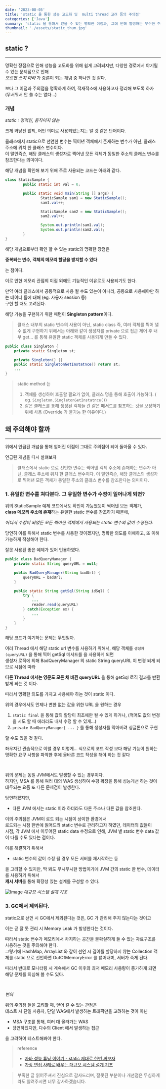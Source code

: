 ```yaml
---
date: '2023-08-05'
title: 'static 을 통한 성능 고도화 및  multi thread 고려 등의 주의점'
categories: ['Java']
summary: 'static 을 통해서 얻을 수 있는 명확한 이점과, 그에 반해 발생하는 무수한 주의점을 타파해서 멋있어지자'
thumbnail: './assets/static_thum.jpg'
---
```


## static ?
---

명확한 장점으로 인해 성능을 고도화를 위해 쉽게 고려되지만, 다양한 경로에서 야기될 수 있는 문제점으로 인해  
_모르면 쓰지 마라_ 
가 중론이 되는 개념 중 하나인 것 같다.   

보다 그 이점과 주의점을 명확하게 하여, 적재적소에 사용하고자 정리해 보도록 하자  
(무서워서 안 쓸 수는 없다...)

### 개념
_static : 정적인, 움직이지 않는_ 

크게 와닿진 않되, 어떤 의미로 사용되었는지는 알 것 같은 단어이다. 

클래스에서 static으로 선언한 변수는 찍어낸 객체에서 존재하는 변수가 아닌, 클래스 주소에 위치 한 클래스 변수이다.  
이 말인즉슨, 해당 클래스의 생성자로 찍어낸 모든 객체가 동일한 주소의 클래스 변수를 참조한다는 의미이다.   

해당 개념을 확인해 보기 위해 주로 사용되는 코드는 아래와 같다.  

```java
class StaticSample {
        public static int val = 0;

        public static void main(String [] args) {
                StaticSample sam1 = new StaticSample();
                sam1.val++;

                StaticSample sam2 = new StaticSample();
                sam2.val++;

                System.out.println(sam1.val);
                System.out.println(sam2.val);
        }
}
```


해당 개념으로부터 확인 할 수 있는 static의 명확한 장점은

**중복되는 변수, 객체의 메모리 할당을 방지할 수 있다**

는 점이다.  

이로 인한 메모리 관점의 이점 외에도 기능적인 이유로도 사용되기도 한다.   

만약 여러 클래스에서 공통적으로 사용 될 수도 있는이 아니라, 공통으로 사용해야만 하는 데이터 들에 대해 (eg. 사용자 session 등)  
구현 할 때도 고려된다. 

해당 기능을 구현하기 위한 패턴이 **Singleton pattern**이다.   

> 클래스 내부의 static 변수의 사용이 아닌, static class 즉, 여러 객체를 찍어 낼 수 없게 구현하기 위해서는 아래와 같이 생성자를 private 으로 접근 제어 후 내부 get... 를 통해 유일한 static 객체를 사용되게 만들 수 있다.


```java
public class Singleton {
	private static Singleton st;

	private Singleton() {}
	public static SingletonGetInstatnce() return st; 
	...
}	
``` 

> static method 는 
> 1. 객체를 생성하여 호출할 필요가 없이, 클래스 명을 통해 호출이 가능하다.     ( eg. `Singleton.SingletonGetInstatnce()`)
> 2. 같은 클래스를 통해 생성된 객체들 간 같은 메서드를 참조하는 것을 보장하기 위해 사용 (Override 가 불가능 한 이유이다.)




## 왜 주의해야 할까
---
위에서 언급된 개념을 통해 얻어진 이점이 그대로 주의점이 되어 돌아올 수 있다. 
	
언급된 개념을 다시 살펴보자

> 클래스에서 static 으로 선언한 변수는 찍어낸 객체 주소에 존재하는 변수가 아닌, 클래스 주소에 위치 한 클래스 변수이다. 
> 이 말인즉슨, 해당 클래스의 생성자로 찍어낸 모든 객체가  동일한 주소의 클래스 변수를 참조한다는 의미이다. 


### 1. 유일한 변수를 쳐다본다. 그 유일한 변수가 수정이 일어나게 되면?

위의  StaticSample 예제 코드에서도 확인이 가능했듯이 찍어낸 모든 객체가,    
**class 메모리 주소에 존재**하는 유일한 static 변수를 참조하기 때문에,  

_어디서 수정이 되었든 모든 찍어진 객체에서  사용되는 static 변수의 값이 수정된다._ 

당연히 이를 위해서 static 변수를 사용한 것이겠지만, 명확한 의도를 이해하고, 또 이해 가능하게 작성해야 한다.  

잘못 사용된 좋은 예제가 있어 인용하였다. 

```java
public class BadQueryManager {
	private static String queryURL = null;

	public BadQueryManager(String badUrl) {
		queryURL = badUrl; 
	}

	public static String getSql(String idSql) {
		try {
			...
			reader.read(queryURL)
		} catch(Exception ex) {
			...
		}
	}
}
```

해당 코드가 야기하는 문제는 무엇일까.  

여러 Thread 에서 해당 static url 변수를 사용하기 위해서, 해당 객체를 `생성자(queryURL)` 을 통해 찍어 getSql 메서드를 을 사용하게 되면  
생성자 로직에 의해 BadQueryManager 의 static String queryURL 이 변경 되게 되므로 시점에 따라  

**다른 Thread 에서는 영문도 모른 채 바뀐 queryURL** 을 통해 getSql 로직 결과를 반환 받게 되는 것 이다.


따라서 명확한 의도를 가지고 사용해야 하는 것이 static 이다. 

위의 경우에서도 언제나 변한 없는 값을 위한 URL 을 원하는 경우  

1. `static final` 을 통해 값의 할당이 최초에만 될 수 있게 하거나, (적어도 값의 변경을 시도 할 때 에러라도 내서 수정 할 수 있게...)
2. `private BadQueryManager{ ... }` 를 통해 생성자를 막아버려 싱글톤으로 구현

할 수도  있을 것 같다. 

좌우지간 관습적으로 이럴 경우 이렇게... 식으로의 코드 작성 보다 해당 기능이 원하는 명확한 요구 사항을 파악한 후에 
올바른 코드 작성을 해야 하는 것 같다

<br>

위의 문제는 동일 JVM에서도 발생할 수 있는 경우이다.   
하지만, MSA 를 통해 여러 대의 WAS 생성하여 수평 확장을 통해 성능개선 하는 것이 대두되는 요즘 또 다른 문제점이 발생한다.

당연하겠지만, 
* 다른 JVM 에서는 static 이라 하더라도 다른 주소나 다른 값을 참조한다.   

이의 주의점은 JVM이 로드 되는 시점이 상이한 환경에서   
로드되는 시점 한번에 읽어드려 static 변수로 관리하고자 하였던, 데이터의 값들이   
시점, 각 JVM 에서 이루어진 static data 수정으로 인해, JVM 별 static 변수 data 값이 다를 수도 있다는 점이다.


이를 해결하기 위해서 
* static 변수의 값이 수정 될 경우 모든 서버를 재시작하는 등

을 고려할 수 있지만, 딱 봐도 무시무시한 방법이기에 JVM 간의 static 한 변수, 데이터를 사용하기 위해서   
**캐시 서버**를 통해 확장성 있는 설계를 구성할 수 있다. 

![Image](./assets/static_cache.jpeg "image")
*대규모 시스템 설계 기초*



### 3. GC에서 제외된다.

static으로 선언 시 GC에서 제외된다는 것은, GC 가 관리해 주지 않는다는 것이고

이는 곧 잘 못 관리 시 Memory Leak 가 발생한다는 것이다. 

따라서 static 변수가 메모리에서 차지하는 공간을 불확실하게 둘 수 있는 자료구조를 사용하는 것을 주의해야 한다.   
그렇기에 HashMap, ArrayList 와 같이 선언 시 길이를 할당하지 않는 Collection 객체를 static 으로 선언하면
OutOfMemoryError 를 뱉어내며, 서버가 죽게 된다.

따라서 반대로 모니터링 시 계속해서 GC 이후의 최저 메모리 사용량이 증가하게 되면 해당 문제를 의심해 볼 수도 있다.


<br>



*번외*

위의 주의점 들을 고려할 때, 얻어 갈 수 있는 관점은  
테스트 시 단일 사용자, 단일 WAS에서 발생하는 트래픽만을 고려하는 것이 아닌

* MSA 구조를 통해, 여러 대 올라가는 WAS 
* 당연하겠지만, 다수의 Client 에서 발생하는 접근 

을 고려하여 테스트해봐야 한다.






> reference
> * [자바 성능 튜닝 이야기 - static 제대로 한번 써보자](https://product.kyobobook.co.kr/detail/S000001032977) 
> * [가상 면접 사례로 배우는 대규모 시스템 설계 기초](https://product.kyobobook.co.kr/detail/S000001033116)



> 부족한 글 읽어주셔서 진심으로 감사드리며, 잘못된 부분이나 개선점은 무심하게 라도 알려주시면 너무 감사하겠습니다.